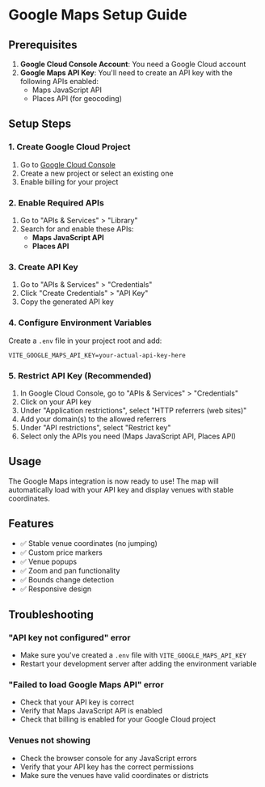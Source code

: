 # Google Maps Setup Guide

## Prerequisites

1. **Google Cloud Console Account**: You need a Google Cloud account
2. **Google Maps API Key**: You'll need to create an API key with the following APIs enabled:
   - Maps JavaScript API
   - Places API (for geocoding)

## Setup Steps

### 1. Create Google Cloud Project

1. Go to [Google Cloud Console](https://console.cloud.google.com/)
2. Create a new project or select an existing one
3. Enable billing for your project

### 2. Enable Required APIs

1. Go to "APIs & Services" > "Library"
2. Search for and enable these APIs:
   - **Maps JavaScript API**
   - **Places API**

### 3. Create API Key

1. Go to "APIs & Services" > "Credentials"
2. Click "Create Credentials" > "API Key"
3. Copy the generated API key

### 4. Configure Environment Variables

Create a `.env` file in your project root and add:

```env
VITE_GOOGLE_MAPS_API_KEY=your-actual-api-key-here
```

### 5. Restrict API Key (Recommended)

1. In Google Cloud Console, go to "APIs & Services" > "Credentials"
2. Click on your API key
3. Under "Application restrictions", select "HTTP referrers (web sites)"
4. Add your domain(s) to the allowed referrers
5. Under "API restrictions", select "Restrict key"
6. Select only the APIs you need (Maps JavaScript API, Places API)

## Usage

The Google Maps integration is now ready to use! The map will automatically load with your API key and display venues with stable coordinates.

## Features

- ✅ Stable venue coordinates (no jumping)
- ✅ Custom price markers
- ✅ Venue popups
- ✅ Zoom and pan functionality
- ✅ Bounds change detection
- ✅ Responsive design

## Troubleshooting

### "API key not configured" error
- Make sure you've created a `.env` file with `VITE_GOOGLE_MAPS_API_KEY`
- Restart your development server after adding the environment variable

### "Failed to load Google Maps API" error
- Check that your API key is correct
- Verify that Maps JavaScript API is enabled
- Check that billing is enabled for your Google Cloud project

### Venues not showing
- Check the browser console for any JavaScript errors
- Verify that your API key has the correct permissions
- Make sure the venues have valid coordinates or districts 